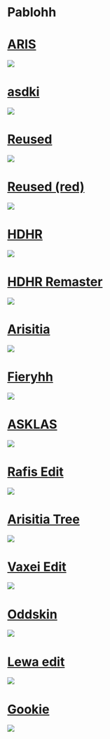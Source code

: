 # Pablohh

# [ARIS](https://b4sedskins.s-ul.eu/9AMVeYYA)
![](https://osu.ppy.sh/ss/18610096/b952)

# [asdki](https://b4sedskins.s-ul.eu/zT64rqlP)
![](https://osu.ppy.sh/ss/18147709/9a12)

# [Reused](https://b4sedskins.s-ul.eu/alUx2Wme)
![](https://osu.ppy.sh/ss/18116076/d768)

# [Reused (red)](https://b4sedskins.s-ul.eu/aB4N2PXZ)
![](https://osu.ppy.sh/ss/18116519/20b1)

# [HDHR](https://b4sedskins.s-ul.eu/8NiqKW8s)
![](https://osu.ppy.sh/ss/18046954/c73e)

# [HDHR Remaster](https://b4sedskins.s-ul.eu/Tiqm7xk4)
![](https://osu.ppy.sh/ss/18091632/a658)

# [Arisitia](https://b4sedskins.s-ul.eu/d9rsMEOV)
![](https://osu.ppy.sh/ss/18047027/2ab6)

# [Fieryhh](https://b4sedskins.s-ul.eu/xe5G9zAF)
![](https://osu.ppy.sh/ss/18047039/455c)

# [ASKLAS](https://b4sedskins.s-ul.eu/MZCL7qj2)
![](https://osu.ppy.sh/ss/18047047/9dae)

# [Rafis Edit](https://b4sedskins.s-ul.eu/0anOeDKN)
![](https://osu.ppy.sh/ss/18047056/8d28)

# [Arisitia Tree](https://b4sedskins.s-ul.eu/J8dtKi4Z)
![](https://osu.ppy.sh/ss/18047065/d471)

# [Vaxei Edit](https://b4sedskins.s-ul.eu/5FgchrgW)
![](https://osu.ppy.sh/ss/18047074/6ee0)

# [Oddskin](https://b4sedskins.s-ul.eu/LyYEWOAd)
![](https://osu.ppy.sh/ss/18047086/f4f7)

# [Lewa edit](https://b4sedskins.s-ul.eu/TvHroIK3)
![](https://osu.ppy.sh/ss/18047088/b1ab)

# [Gookie](https://b4sedskins.s-ul.eu/v8jpSN0w)
![](https://osu.ppy.sh/ss/18047104/fc9b)
